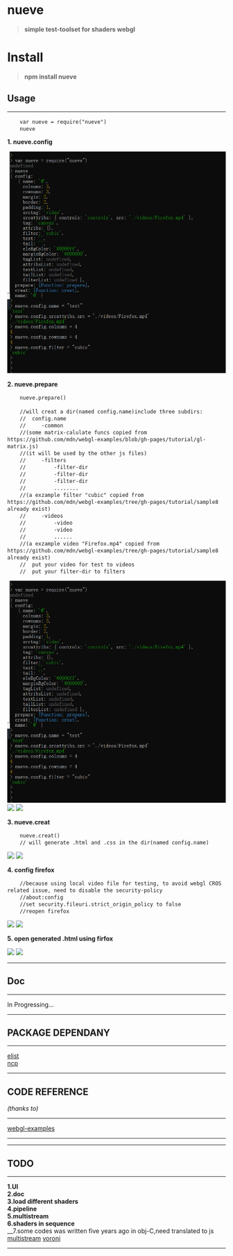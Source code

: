 # nueve
>__simple test-toolset  for shaders webgl__

# Install

>__npm install nueve__


## Usage
-------------------------------------------------------

        var nueve = require("nueve")
        nueve

__1. nueve.config__  

![](/doc/images/nueve.config.0.png)


__2. nueve.prepare__
        
        nueve.prepare()
        
        //will creat a dir(named config.name)include three subdirs: 
        //  config.name
        //     -common
        //(some matrix-calulate funcs copied from https://github.com/mdn/webgl-examples/blob/gh-pages/tutorial/gl-matrix.js)
        //(it will be used by the other js files)
        //     -filters
        //         -filter-dir
        //         -filter-dir
        //         -filter-dir
        //         ........
        //(a exzample filter "cubic" copied from https://github.com/mdn/webgl-examples/tree/gh-pages/tutorial/sample8 already exist)
        //     -videos
        //         -video
        //         -video
        //         ......
        //(a exzample video "Firefox.mp4" copied from https://github.com/mdn/webgl-examples/tree/gh-pages/tutorial/sample8 already exist)
        //  put your video for test to videos
        //  put your filter-dir to filters
        


![](/doc/images/nueve.config.0.png)
![](/doc/images/nueve.config.1.png)
![](/doc/images/nueve.config.2.png)

        
__3. nueve.creat__

        nueve.creat()
        // will generate .html and .css in the dir(named config.name)

![](/Images/prepare.0.PNG)
![](/Images/prepare.1.PNG)


__4. config firefox__

        //because using local video file for testing, to avoid webgl CROS related issue, need to disable the security-policy
        //about:config
        //set security.fileuri.strict_origin_policy to false
        //reopen firefox

![](/Images/prepare.0.PNG)
![](/Images/prepare.1.PNG)


__5. open generated .html using firfox__


![](/Images/prepare.0.PNG)
![](/Images/prepare.1.PNG)

        
-------------------------------------------------------

## Doc 
-------------------------------------------------------

In Progressing...
        

        

-------------------------------------------------------


## PACKAGE DEPENDANY

---------------------------------------------------------
[elist](https://www.npmjs.com/package/elist)<br>
[ncp](https://www.npmjs.com/package/ncp)<br>

----------------------------------------------------------

## CODE REFERENCE
_(thanks to)_

------------------------------------------------------------------
[webgl-examples](https://github.com/mdn/webgl-examples)  

--------------------------------------------------------------------


----------------------------------------------


## TODO
-----------------------------------------------
__1.UI__<br>
__2.doc__<br>
__3.load different shaders__<br>
__4.pipeline__<br>
__5.multistream__<br>
__6.shaders in sequence__<br>
__7.some codes was written five years ago in obj-C,need translated to js
[multistream](https://github.com/ihgazni/VTUtils.git)
[voroni](https://github.com/ihgazni/voronoi_modified_GPUImage)

-----------------------------------------------
